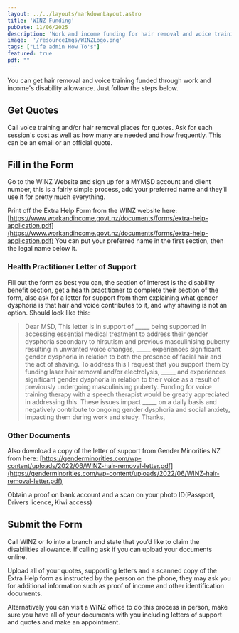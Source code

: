 ```yaml
---
layout: ../../layouts/markdownLayout.astro
title: 'WINZ Funding'
pubDate: 11/06/2025
description: 'Work and income funding for hair removal and voice training'
image:  '/resourceImgs/WINZLogo.png'
tags: ["Life admin How To's"]
featured: true
pdf: ""
---
```


You can get hair removal and voice training funded through work and income's disability allowance. Just follow the steps below. 

## Get Quotes
Call voice training and/or hair removal places for quotes. Ask for each session's cost as well as how many are needed and how frequently. This can be an email or an official quote. 

## Fill in the Form
Go to the WINZ Website and sign up for a MYMSD account and client number, this is a fairly simple process, add your preferred name and they’ll use it for pretty much everything.

Print off the Extra Help Form from the WINZ website here: [https://www.workandincome.govt.nz/documents/forms/extra-help-application.pdf](https://www.workandincome.govt.nz/documents/forms/extra-help-application.pdf)
You can put your preferred name in the first section, then the legal name below it. 

### Health Practitioner Letter of Support
Fill out the form as best you can, the section of interest is the disability benefit section, get a health practitioner to complete their section of the form, also ask for a letter for support from them explaining what gender dysphoria is that hair and voice contributes to it, and why shaving is not an option. Should look like this: 

> Dear MSD,
> This letter is in support of _____ being supported in accessing essential medical treatment to address their gender dysphoria secondary to hirsutism and previous masculinising puberty resulting in unwanted voice changes, _____ experiences significant gender dysphoria in relation to both the presence of facial hair and the act of shaving. To address this I request that you support them by funding laser hair removal and/or electrolysis, _____ and experiences significant gender dysphoria in relation to their voice as a result of previously undergoing masculinising puberty. Funding for voice training therapy with a speech therapist would be greatly appreciated in addressing this. These issues impact _____ on a daily basis and negatively contribute to ongoing gender dysphoria and social anxiety, impacting them during work and study.
> Thanks,

### Other Documents

Also download a copy of the letter of support from Gender Minorities NZ from here: [https://genderminorities.com/wp-content/uploads/2022/06/WINZ-hair-removal-letter.pdf](https://genderminorities.com/wp-content/uploads/2022/06/WINZ-hair-removal-letter.pdf)

Obtain a proof on bank account and a scan on your photo ID(Passport, Drivers licence, Kiwi access)

## Submit the Form

Call WINZ or fo into a branch and state that you’d like to claim the disabilities allowance. If calling ask if you can upload your documents online.

Upload all of your quotes, supporting letters and a scanned copy of the Extra Help form as instructed by the person on the phone, they may ask you for additional information such as proof of income and other identification documents.

Alternatively you can visit a WINZ office to do this process in person, make sure you have all of your documents with you including letters of support and quotes and make an appointment.
